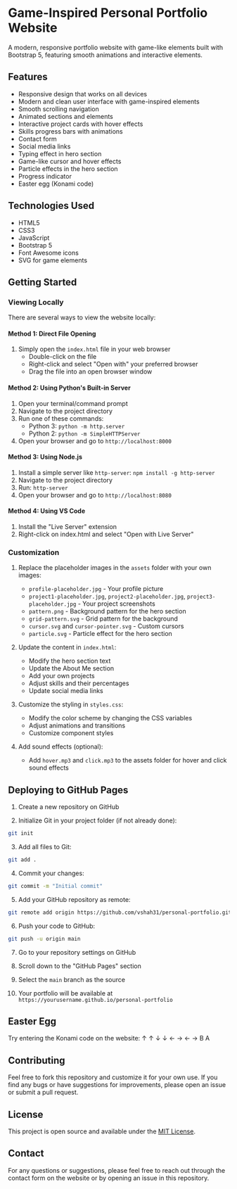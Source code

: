 # Game-Inspired Personal Portfolio Website

A modern, responsive portfolio website with game-like elements built with Bootstrap 5, featuring smooth animations and interactive elements.

## Features

- Responsive design that works on all devices
- Modern and clean user interface with game-inspired elements
- Smooth scrolling navigation
- Animated sections and elements
- Interactive project cards with hover effects
- Skills progress bars with animations
- Contact form
- Social media links
- Typing effect in hero section
- Game-like cursor and hover effects
- Particle effects in the hero section
- Progress indicator
- Easter egg (Konami code)

## Technologies Used

- HTML5
- CSS3
- JavaScript
- Bootstrap 5
- Font Awesome icons
- SVG for game elements

## Getting Started

### Viewing Locally

There are several ways to view the website locally:

#### Method 1: Direct File Opening
1. Simply open the `index.html` file in your web browser
   - Double-click on the file
   - Right-click and select "Open with" your preferred browser
   - Drag the file into an open browser window

#### Method 2: Using Python's Built-in Server
1. Open your terminal/command prompt
2. Navigate to the project directory
3. Run one of these commands:
   - Python 3: `python -m http.server`
   - Python 2: `python -m SimpleHTTPServer`
4. Open your browser and go to `http://localhost:8000`

#### Method 3: Using Node.js
1. Install a simple server like `http-server`: `npm install -g http-server`
2. Navigate to the project directory
3. Run: `http-server`
4. Open your browser and go to `http://localhost:8080`

#### Method 4: Using VS Code
1. Install the "Live Server" extension
2. Right-click on index.html and select "Open with Live Server"

### Customization

1. Replace the placeholder images in the `assets` folder with your own images:
   - `profile-placeholder.jpg` - Your profile picture
   - `project1-placeholder.jpg`, `project2-placeholder.jpg`, `project3-placeholder.jpg` - Your project screenshots
   - `pattern.png` - Background pattern for the hero section
   - `grid-pattern.svg` - Grid pattern for the background
   - `cursor.svg` and `cursor-pointer.svg` - Custom cursors
   - `particle.svg` - Particle effect for the hero section

2. Update the content in `index.html`:
   - Modify the hero section text
   - Update the About Me section
   - Add your own projects
   - Adjust skills and their percentages
   - Update social media links

3. Customize the styling in `styles.css`:
   - Modify the color scheme by changing the CSS variables
   - Adjust animations and transitions
   - Customize component styles

4. Add sound effects (optional):
   - Add `hover.mp3` and `click.mp3` to the assets folder for hover and click sound effects

## Deploying to GitHub Pages

1. Create a new repository on GitHub

2. Initialize Git in your project folder (if not already done):
```bash
git init
```

3. Add all files to Git:
```bash
git add .
```

4. Commit your changes:
```bash
git commit -m "Initial commit"
```

5. Add your GitHub repository as remote:
```bash
git remote add origin https://github.com/vshah31/personal-portfolio.git
```

6. Push your code to GitHub:
```bash
git push -u origin main
```

7. Go to your repository settings on GitHub

8. Scroll down to the "GitHub Pages" section

9. Select the `main` branch as the source

10. Your portfolio will be available at `https://yourusername.github.io/personal-portfolio`

## Easter Egg

Try entering the Konami code on the website:
↑ ↑ ↓ ↓ ← → ← → B A

## Contributing

Feel free to fork this repository and customize it for your own use. If you find any bugs or have suggestions for improvements, please open an issue or submit a pull request.

## License

This project is open source and available under the [MIT License](LICENSE).

## Contact

For any questions or suggestions, please feel free to reach out through the contact form on the website or by opening an issue in this repository. 
